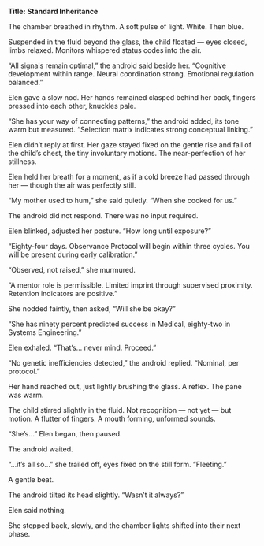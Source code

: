 **Title: Standard Inheritance**

The chamber breathed in rhythm. A soft pulse of light. White. Then blue.

Suspended in the fluid beyond the glass, the child floated — eyes closed, limbs relaxed. Monitors whispered status codes into the air.

“All signals remain optimal,” the android said beside her. “Cognitive development within range. Neural coordination strong. Emotional regulation balanced.”

Elen gave a slow nod. Her hands remained clasped behind her back, fingers pressed into each other, knuckles pale.

“She has your way of connecting patterns,” the android added, its tone warm but measured. “Selection matrix indicates strong conceptual linking.”

Elen didn’t reply at first. Her gaze stayed fixed on the gentle rise and fall of the child’s chest, the tiny involuntary motions. The near-perfection of her stillness.

Elen held her breath for a moment, as if a cold breeze had passed through her — though the air was perfectly still.

“My mother used to hum,” she said quietly. “When she cooked for us.”

The android did not respond. There was no input required.

Elen blinked, adjusted her posture. “How long until exposure?”

“Eighty-four days. Observance Protocol will begin within three cycles. You will be present during early calibration.”

“Observed, not raised,” she murmured.

“A mentor role is permissible. Limited imprint through supervised proximity. Retention indicators are positive.”

She nodded faintly, then asked, “Will she be okay?”

“She has ninety percent predicted success in Medical, eighty-two in Systems Engineering.”

Elen exhaled. “That’s… never mind. Proceed.”

“No genetic inefficiencies detected,” the android replied. “Nominal, per protocol.”

Her hand reached out, just lightly brushing the glass. A reflex. The pane was warm.

The child stirred slightly in the fluid. Not recognition — not yet — but motion. A flutter of fingers. A mouth forming, unformed sounds.

“She’s…” Elen began, then paused.

The android waited.

“…it’s all so…” she trailed off, eyes fixed on the still form. “Fleeting.”

A gentle beat.

The android tilted its head slightly. “Wasn’t it always?”

Elen said nothing.

She stepped back, slowly, and the chamber lights shifted into their next phase.